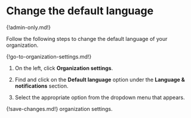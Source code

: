 # Change the default language

{!admin-only.md!}

Follow the following steps to change the default language of your organization.

{!go-to-organization-settings.md!}

1. On the left, click **Organization settings**.

2. Find and click on the **Default language** option under the
**Language & notifications** section.

3. Select the appropriate option from the dropdown menu that appears.

{!save-changes.md!} organization settings.
